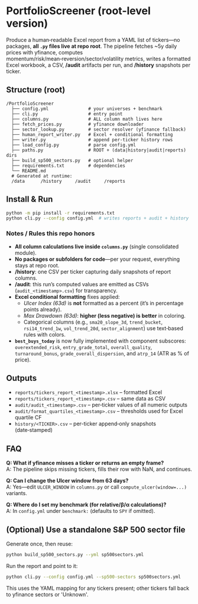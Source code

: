 # PortfolioScreener (root-level version)

Produce a human‑readable Excel report from a YAML list of tickers—no packages, **all `.py` files live at repo root**.
The pipeline fetches ~5y daily prices with yfinance, computes momentum/risk/mean‑reversion/sector/volatility metrics,
writes a formatted Excel workbook, a CSV, **/audit** artifacts per run, and **/history** snapshots per ticker.

## Structure (root)
```
/PortfolioScreener
  ├── config.yml               # your universes + benchmark
  ├── cli.py                   # entry point
  ├── columns.py               # ALL column math lives here
  ├── fetch_prices.py          # yfinance downloader
  ├── sector_lookup.py         # sector resolver (yfinance fallback)
  ├── human_report_writer.py   # Excel + conditional formatting
  ├── writer.py                # append per‑ticker history rows
  ├── load_config.py           # parse config.yml
  ├── paths.py                 # ROOT + (data|history|audit|reports) dirs
  ├── build_sp500_sectors.py   # optional helper
  ├── requirements.txt         # dependencies
  └── README.md
  # Generated at runtime:
  /data      /history     /audit     /reports
```

## Install & Run
```bash
python -m pip install -r requirements.txt
python cli.py --config config.yml  # writes reports + audit + history
```

### Notes / Rules this repo honors
- **All column calculations live inside `columns.py`** (single consolidated module).
- **No packages or subfolders for code**—per your request, everything stays at repo root.
- **/history**: one CSV per ticker capturing daily snapshots of report columns.
- **/audit**: this run’s computed values are emitted as CSVs (`audit_<timestamp>.csv`) for transparency.
- **Excel conditional formatting** fixes applied:
  - *Ulcer Index (63d)* is **not** formatted as a percent (it’s in percentage points already).
  - *Max Drawdown (63d)*: **higher (less negative) is better** in coloring.
  - Categorical columns (e.g., `sma20_slope_3d`, `trend_bucket`, `rsi14_trend_1w`, `vol_trend_20d`, `sector_alignment`)
    use text‑based rules with colors.
- **`best_buys_today`** is now fully implemented with component subscores:
  `overextended_risk`, `entry_grade_total`, `overall_quality`, `turnaround_bonus`,
  `grade_overall_dispersion`, and `atrp_14` (ATR as % of price).

## Outputs
- `reports/tickers_report_<timestamp>.xlsx` – formatted Excel
- `reports/tickers_report_<timestamp>.csv` – same data as CSV
- `audit/audit_<timestamp>.csv`        – per‑ticker values of all numeric outputs
- `audit/format_quartiles_<timestamp>.csv` – thresholds used for Excel quartile CF
- `history/<TICKER>.csv` – per-ticker append‑only snapshots (date‑stamped)

## FAQ
**Q: What if yfinance misses a ticker or returns an empty frame?**  
A: The pipeline skips missing tickers, fills their row with NaN, and continues.

**Q: Can I change the Ulcer window from 63 days?**  
A: Yes—edit `ULCER_WINDOW` in `columns.py` or call `compute_ulcer(window=...)` variants.

**Q: Where do I set my benchmark (for relative/β/α calculations)?**  
A: In `config.yml` under `benchmark:` (defaults to `SPY` if omitted).

## (Optional) Use a standalone S&P 500 sector file
Generate once, then reuse:
```bash
python build_sp500_sectors.py --yml sp500sectors.yml
```
Run the report and point to it:
```bash
python cli.py --config config.yml --sp500-sectors sp500sectors.yml
```
This uses the YAML mapping for any tickers present; other tickers fall back to yfinance sectors or 'Unknown'.

